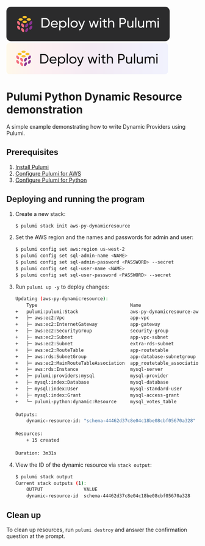 [![Deploy](../.buttons/deploy-with-pulumi-dark.svg)](https://app.pulumi.com/new?template=https://github.com/pulumi/examples/blob/master/aws-py-dynamicresource/README.md#gh-light-mode-only)
[![Deploy](../.buttons/deploy-with-pulumi-light.svg)](https://app.pulumi.com/new?template=https://github.com/pulumi/examples/blob/master/aws-py-dynamicresource/README.md#gh-dark-mode-only)

# Pulumi Python Dynamic Resource demonstration

A simple example demonstrating how to write Dynamic Providers using Pulumi.

## Prerequisites

1. [Install Pulumi](https://www.pulumi.com/docs/get-started/install/)
1. [Configure Pulumi for AWS](https://www.pulumi.com/docs/intro/cloud-providers/aws/setup/)
1. [Configure Pulumi for Python](https://www.pulumi.com/docs/intro/languages/python/)

## Deploying and running the program

1. Create a new stack:

    ```bash
    $ pulumi stack init aws-py-dynamicresource
    ```

1. Set the AWS region and the names and passwords for admin and user:

    ```bash
    $ pulumi config set aws:region us-west-2
    $ pulumi config set sql-admin-name <NAME>
    $ pulumi config set sql-admin-password <PASSWORD> --secret
    $ pulumi config set sql-user-name <NAME>
    $ pulumi config set sql-user-password <PASSWORD> --secret
    ```

1. Run `pulumi up -y` to deploy changes:

    ```bash
    Updating (aws-py-dynamicresource):
        Type                                  Name                                           Status
    +   pulumi:pulumi:Stack                   aws-py-dynamicresource-aws-py-dynamicresource  created
    +   ├─ aws:ec2:Vpc                        app-vpc                                        created
    +   ├─ aws:ec2:InternetGateway            app-gateway                                    created
    +   ├─ aws:ec2:SecurityGroup              security-group                                 created
    +   ├─ aws:ec2:Subnet                     app-vpc-subnet                                 created
    +   ├─ aws:ec2:Subnet                     extra-rds-subnet                               created
    +   ├─ aws:ec2:RouteTable                 app-routetable                                 created
    +   ├─ aws:rds:SubnetGroup                app-database-subnetgroup                       created
    +   ├─ aws:ec2:MainRouteTableAssociation  app_routetable_association                     created
    +   ├─ aws:rds:Instance                   mysql-server                                   created
    +   ├─ pulumi:providers:mysql             mysql-provider                                 created
    +   ├─ mysql:index:Database               mysql-database                                 created
    +   ├─ mysql:index:User                   mysql-standard-user                            created
    +   ├─ mysql:index:Grant                  mysql-access-grant                             created
    +   └─ pulumi-python:dynamic:Resource     mysql_votes_table                              created

    Outputs:
        dynamic-resource-id: "schema-44462d37c8e04c18be08cbf05670a328"

    Resources:
        + 15 created

    Duration: 3m31s
    ```

1. View the ID of the dynamic resource via `stack output`:

    ```bash
    $ pulumi stack output
    Current stack outputs (1):
        OUTPUT               VALUE
        dynamic-resource-id  schema-44462d37c8e04c18be08cbf05670a328
    ```

## Clean up

To clean up resources, run `pulumi destroy` and answer the confirmation question at the prompt.
